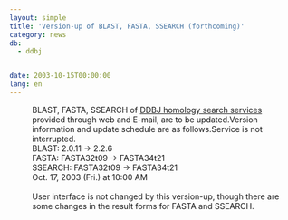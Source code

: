 ```yaml
---
layout: simple
title: 'Version-up of BLAST, FASTA, SSEARCH (forthcoming)'
category: news
db:
  - ddbj


date: 2003-10-15T00:00:00
lang: en
---
```


<dd>BLAST, FASTA, SSEARCH of <a href="/E-mail/homology.html">DDBJ homology search services</a> provided through web and E-mail, are to be updated.Version information and update schedule are as follows.Service is not interrupted.<br>
<dd>BLAST: 2.0.11 -&gt; 2.2.6<br>
<dd>FASTA: FASTA32t09 -&gt; FASTA34t21<br>
<dd>SSEARCH: FASTA32t09 -&gt; FASTA34t21<br>
<dd>Oct. 17, 2003 (Fri.) at 10:00 AM<br>
<dd> <br>
<dd>User interface is not changed by this version-up, though there are some changes in the result forms for FASTA and SSEARCH.</dd>
</dd>
</dd>
</dd>
</dd>
</dd>
</dd>
